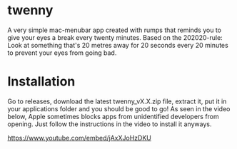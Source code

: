 # twenny
A very simple mac-menubar app created with rumps that reminds you to give your eyes a break every twenty minutes. Based on the 202020-rule: Look at something that's 20 metres away for 20 seconds every 20 minutes to prevent your eyes from going bad.


# Installation
Go to releases, download the latest twenny_vX.X.zip file, extract it, put it in your applications folder and you should be good to go! As seen in the video below, Apple sometimes blocks apps from unidentified developers from opening. Just follow the instructions in the video to install it anyways.

https://www.youtube.com/embed/jAxXJoHzDKU
